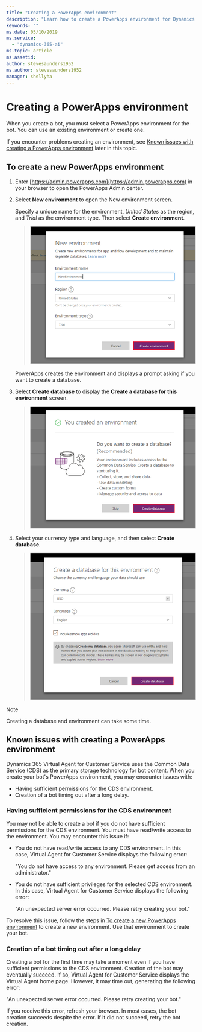 ```yaml
---
title: "Creating a PowerApps environment"
description: "Learn how to create a PowerApps environment for Dynamics 365 Virtual Agent for Customer Service."
keywords: ""
ms.date: 05/10/2019
ms.service:
  - "dynamics-365-ai"
ms.topic: article
ms.assetid: 
author: stevesaunders1952
ms.author: stevesaunders1952
manager: shellyha
---
```


# Creating a PowerApps environment

When you create a bot, you must select a PowerApps environment for the bot. You can use an existing environment or create one.

If you encounter problems creating an environment, see [Known issues with creating a PowerApps environment](#known-issues-with-creating-a-powerapps-environment) later in this topic.

## To create a new PowerApps environment

1. Enter [https://admin.powerapps.com](https://admin.powerapps.com) in your browser to open the PowerApps Admin center.

2. Select **New environment** to open the New environment screen.

    Specify a unique name for the environment, *United States* as the region, and *Trial* as the environment type. Then select **Create environment**.

   > ![Create environment](media/create-environment.png)

    PowerApps creates the environment and displays a prompt asking if you want to create a database.

3. Select **Create database** to display the **Create a database for this environment** screen.

   > ![Create database](media/create-database.png)

4. Select your currency type and language, and then select **Create database**.

   > ![Create database](media/create-database2.png)

> [!NOTE]
> Creating a database and environment can take some time.

## Known issues with creating a PowerApps environment

Dynamics 365 Virtual Agent for Customer Service uses the Common Data Service (CDS) as the primary storage technology for bot content. When you create your bot's PowerApps environment, you may encounter issues with:

* Having sufficient permissions for the CDS environment.
* Creation of a bot timing out after a long delay.

### Having sufficient permissions for the CDS environment

You may not be able to create a bot if you do not have sufficient permissions for the CDS environment. You must have read/write access to the environment. You may encounter this issue if:

* You do not have read/write access to any CDS environment. In this case, Virtual Agent for Customer Service displays the following error:

    "You do not have access to any environment. Please get access from an administrator."

* You do not have sufficient privileges for the selected CDS environment. In this case, Virtual Agent for Customer Service displays the following error:

    "An unexpected server error occurred. Please retry creating your bot."

To resolve this issue, follow the steps in [To create a new PowerApps environment](#to-create-a-new-powerapps-environment) to create a new environment. Use that environment to create your bot.

### Creation of a bot timing out after a long delay

Creating a bot for the first time may take a moment even if you have sufficient permissions to the CDS environment. Creation of the bot may eventually succeed. If so, Virtual Agent for Customer Service displays the Virtual Agent home page. However, it may time out, generating the following error:

"An unexpected server error occurred. Please retry creating your bot."

If you receive this error, refresh your browser. In most cases, the bot creation succeeds despite the error. If it did not succeed, retry the bot creation.